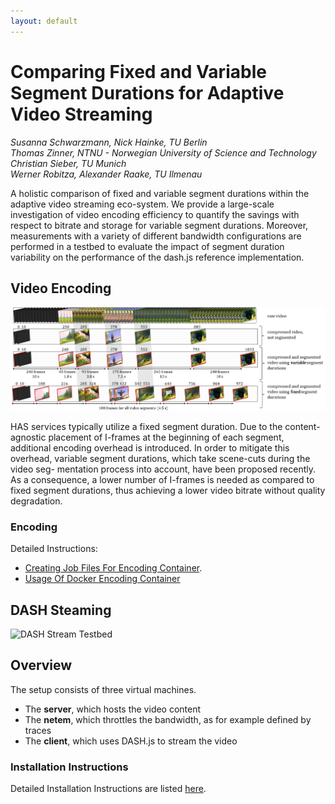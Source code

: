 ```yaml
---
layout: default
---
```


# Comparing Fixed and Variable Segment Durations for Adaptive Video Streaming

*Susanna Schwarzmann, Nick Hainke, TU Berlin*  
*Thomas Zinner, NTNU - Norwegian University of Science and Technology*  
*Christian Sieber, TU Munich*  
*Werner Robitza, Alexander Raake, TU Ilmenau*  

A holistic comparison of fixed and variable segment durations within the adaptive video streaming eco-system. We provide a large-scale investigation of video encoding efficiency to quantify the savings with respect to bitrate and storage for variable segment durations. Moreover, measurements with a variety of different bandwidth configurations are performed in a testbed to evaluate the impact of segment duration variability on the performance of the dash.js reference implementation.

## Video Encoding

![Encoding](figures/frames.png)

HAS services typically utilize a fixed segment duration. Due to the content-agnostic placement of I-frames at the beginning of each segment, additional encoding overhead is introduced. In order to mitigate this overhead, variable segment durations, which take scene-cuts during the video seg- mentation process into account, have been proposed recently. As a consequence, a lower number of I-frames is needed as compared to fixed segment durations, thus achieving a lower video bitrate without quality degradation.

### Encoding

Detailed Instructions:
* [Creating Job Files For Encoding Container](https://github.com/fg-inet/video-scripts/blob/master/README.md).
* [Usage Of Docker Encoding Container](https://github.com/fg-inet/docker-video-encoding/blob/master/README.md)

## DASH Steaming

![DASH Stream Testbed](https://raw.githubusercontent.com/fg-inet/DASH-streaming-setup/master/images/setup.JPG)

## Overview 
The setup consists of three virtual machines. 
   * The __server__, which hosts the video content 
   * The __netem__, which throttles the bandwidth, as for example defined by traces 
   * The __client__, which uses DASH.js to stream the video

### Installation Instructions
Detailed Installation Instructions are listed [here](https://github.com/fg-inet/DASH-streaming-setup/blob/master/README.md).
